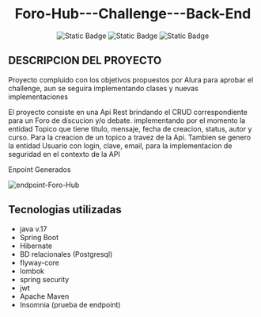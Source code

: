 <h1 align="center">Foro-Hub---Challenge---Back-End</h1>
<p align="center">
  <img alt="Static Badge" src="https://img.shields.io/badge/mavencentral-v4.0.0-blue">
  <img alt="Static Badge" src="https://img.shields.io/badge/java-v23-green">
  <img alt="Static Badge" src="https://img.shields.io/badge/STATUS-Finalizado-red">
</p>
<h2>DESCRIPCION DEL PROYECTO</h2>
<p>Proyecto compluido con los objetivos propuestos por Alura para aprobar el challenge, aun se seguira implementando clases y nuevas implementaciones</h2>
<p>El proyecto consiste en una Api Rest brindando el CRUD correspondiente para un Foro de discucion y/o debate.
implementando por el momento la entidad Topico que tiene titulo, mensaje, fecha de creacion, status, autor y curso. Para la creacion de un topico a travez de la Api.
Tambien se genero la entidad Usuario con login, clave, email, para la implementacion de seguridad en el contexto de la API</p>
<p>Enpoint Generados</p>
<img src="https://i.ibb.co/R72kY7v/endpoint-Foro-Hub.jpg" alt="endpoint-Foro-Hub" border="0">

<h2>Tecnologias utilizadas</h2>
<ul>
  <li>java v.17</li>
  <li>Spring Boot</li>
  <li>Hibernate</li>
  <li>BD relacionales (Postgresql) </li>
  <li>flyway-core</li> 
  <li>lombok</li> 
  <li>spring security</li> 
  <li>jwt</li> 
  <li>Apache Maven</li> 
  <li>Insomnia (prueba de endpoint)</li> 
  
</ul>

